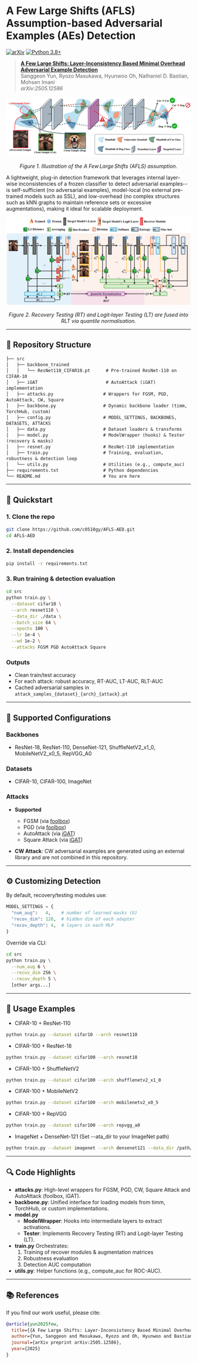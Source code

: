 # A Few Large Shifts (AFLS) Assumption-based Adversarial Examples (AEs) Detection

[![arXiv](https://img.shields.io/badge/arXiv-2505.12586-B31B1B.svg)](https://arxiv.org/abs/2505.12586)   [![Python 3.8+](https://img.shields.io/badge/python-3.8%2B-blue.svg)]()

> [**A Few Large Shifts: Layer-Inconsistency Based Minimal Overhead Adversarial Example Detection**](https://arxiv.org/abs/2505.12586)  
> Sanggeon Yun, Ryozo Masukawa, Hyunwoo Oh, Nathaniel D. Bastian, Mohsen Imani  
> *arXiv:2505.12586*  

![A Few Large Shifts Assumption](figures/manifold_figure_v2.png)
<p align="center"><em>Figure&nbsp;1. Illustration of the A&nbsp;Few Large Shifts (AFLS) assumption.</em> </p>

A lightweight, plug-in detection framework that leverages internal layer-wise inconsistencies of a frozen classifier to detect adversarial examples--is self-sufficient (no adversarial examples), model-local (no external pre-trained models such as SSL), and low-overhead (no complex structures such as kNN graphs to maintain reference sets or excessive augmentations), making it ideal for scalable deployment.

![Pipeline Overview](figures/overview.png)
<p align="center"><em>Figure&nbsp;2. Recovery Testing (RT) and Logit‑layer Testing (LT) are fused into RLT via quantile normalisation.</em></p>

---

## 📁 Repository Structure

```
├── src
│   ├── backbone_trained
│   │   └── ResNet110_CIFAR10.pt      # Pre-trained ResNet-110 on CIFAR-10
│   ├── iGAT                          # AutoAttack (iGAT) implementation
│   ├── attacks.py                   # Wrappers for FGSM, PGD, AutoAttack, CW, Square
│   ├── backbone.py                  # Dynamic backbone loader (timm, TorchHub, custom)
│   ├── config.py                    # MODEL_SETTINGS, BACKBONES, DATASETS, ATTACKS
│   ├── data.py                      # Dataset loaders & transforms
│   ├── model.py                     # ModelWrapper (hooks) & Tester (recovery & masks)
│   ├── resnet.py                    # ResNet-110 implementation
│   ├── train.py                     # Training, evaluation, robustness & detection loop
│   └── utils.py                     # Utilities (e.g., compute_auc)
├── requirements.txt                 # Python dependencies
└── README.md                        # You are here
```

---

## 🚀 Quickstart

### 1. Clone the repo

```bash
git clone https://github.com/c0510gy/AFLS-AED.git
cd AFLS-AED
```


### 2. Install dependencies

```bash
pip install -r requirements.txt
```

### 3. Run training & detection evaluation

```bash
cd src
python train.py \
  --dataset cifar10 \
  --arch resnet110 \
  --data_dir ./data \
  --batch_size 64 \
  --epochs 100 \
  --lr 1e-4 \
  --wd 1e-2 \
  --attacks FGSM PGD AutoAttack Square
```

### Outputs

- Clean train/test accuracy
- For each attack: robust accuracy, RT-AUC, LT-AUC, RLT-AUC
- Cached adversarial samples in `attack_samples_{dataset}_{arch}_{attack}.pt`

---

## 🔧 Supported Configurations

### Backbones

- ResNet-18, ResNet-110, DenseNet-121, ShuffleNetV2_x1_0, MobileNetV2_x0_5, RepVGG_A0

### Datasets
- CIFAR-10, CIFAR-100, ImageNet

### Attacks

- **Supported**  
  - FGSM (via [foolbox](https://github.com/bethgelab/foolbox))
  - PGD (via [foolbox](https://github.com/bethgelab/foolbox))
  - AutoAttack (via [iGAT](https://github.com/xqsi/iGAT))
  - Square Attack (via [iGAT](https://github.com/xqsi/iGAT))

- **CW Attack**: CW adversarial examples are generated using an external library and are not combined in this repository.

---

## ⚙️ Customizing Detection

By default, recovery/testing modules use:

```py
MODEL_SETTINGS = {
  "num_aug":   4,    # number of learned masks (G)
  "recov_dim": 128,  # hidden dim of each adapter
  "recov_depth": 4,  # layers in each MLP
}
```

Override via CLI:

```bash
cd src
python train.py \
  --num_aug 6 \
  --recov_dim 256 \
  --recov_depth 5 \
  [other args...]
```


---

## 📝 Usage Examples

- CIFAR-10 + ResNet-110
```bash
python train.py --dataset cifar10 --arch resnet110
```
- CIFAR-100 + ResNet-18
```bash
python train.py --dataset cifar100 --arch resnet18
```
- CIFAR-100 + ShuffleNetV2
```bash
python train.py --dataset cifar100 --arch shufflenetv2_x1_0
```
- CIFAR-100 + MobileNetV2
```bash
python train.py --dataset cifar100 --arch mobilenetv2_x0_5
```
- CIFAR-100 + RepVGG
```bash
python train.py --dataset cifar100 --arch repvgg_a0
```
- 	ImageNet + DenseNet-121
(Set --ata_dir to your ImageNet path)
```bash
python train.py --dataset imagenet --arch densenet121 --data_dir /path/to/imagenet --recov_depth 3 --train_break True
```

---

## 🔍 Code Highlights

- **attacks.py**: High-level wrappers for FGSM, PGD, CW, Square Attack and AutoAttack (foolbox, iGAT).
- **backbone.py**: Unified interface for loading models from timm, TorchHub, or custom implementations.
- **model.py**
	- **ModelWrapper**: Hooks into intermediate layers to extract activations.
	- **Tester**: Implements Recovery Testing (RT) and Logit-layer Testing (LT).
- **train.py** Orchestrates:
	1.	Training of recover modules & augmentation matrices
	2.	Robustness evaluation
	3.	Detection AUC computation
- **utils.py**: Helper functions (e.g., compute_auc for ROC-AUC).

---

## 📚 References

If you find our work useful, please cite:

```bibtex
@article{yun2025few,
  title={{A Few Large Shifts: Layer-Inconsistency Based Minimal Overhead Adversarial Example Detection}},
  author={Yun, Sanggeon and Masukawa, Ryozo and Oh, Hyunwoo and Bastian, Nathaniel D and Imani, Mohsen},
  journal={arXiv preprint arXiv:2505.12586},
  year={2025}
}
```
